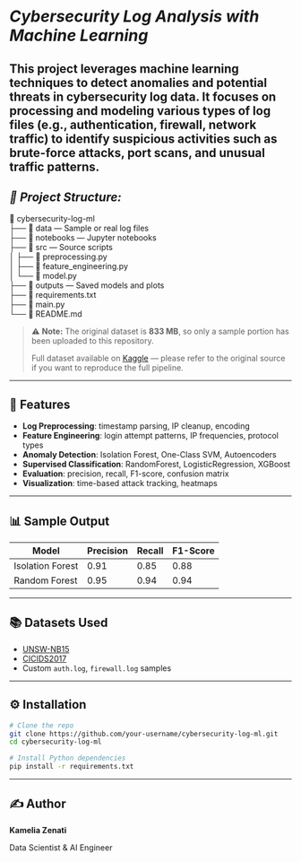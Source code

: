 # ***Cybersecurity Log Analysis with Machine Learning*** 
This project leverages machine learning techniques to detect anomalies and potential threats in cybersecurity log data. It focuses on processing and modeling various types of log files (e.g., authentication, firewall, network traffic) to identify suspicious activities such as brute-force attacks, port scans, and unusual traffic patterns.
---

## ***📁 Project Structure:***   
📂 cybersecurity-log-ml  
├── 📂 data — Sample or real log files  
├── 📂 notebooks — Jupyter notebooks  
├── 📂 src — Source scripts  
│   ├── 📄 preprocessing.py  
│   ├── 📄 feature_engineering.py  
│   └── 📄 model.py  
├── 📂 outputs — Saved models and plots  
├── 📄 requirements.txt  
├── 📄 main.py  
└── 📄 README.md  

> ⚠️ **Note:** The original dataset is **833 MB**, so only a sample portion has been uploaded to this repository.
> 
> Full dataset available on [Kaggle](https://www.kaggle.com/datasets/aryan208/cybersecurity-threat-detection-logs/data) — please refer to the original source if you want to reproduce the full pipeline.
--- 
## 🚀 Features
- **Log Preprocessing**: timestamp parsing, IP cleanup, encoding
- **Feature Engineering**: login attempt patterns, IP frequencies, protocol types
- **Anomaly Detection**: Isolation Forest, One-Class SVM, Autoencoders
- **Supervised Classification**: RandomForest, LogisticRegression, XGBoost
- **Evaluation**: precision, recall, F1-score, confusion matrix
- **Visualization**: time-based attack tracking, heatmaps

---

## 📊 Sample Output

| Model            | Precision | Recall | F1-Score |
|------------------|-----------|--------|----------|
| Isolation Forest | 0.91      | 0.85   | 0.88     |
| Random Forest    | 0.95      | 0.94   | 0.94     |

---

## 📚 Datasets Used

- [UNSW-NB15](https://research.unsw.edu.au/projects/unsw-nb15-dataset)
- [CICIDS2017](https://www.unb.ca/cic/datasets/ids-2017.html)
- Custom `auth.log`, `firewall.log` samples

---

## ⚙️ Installation

```bash
# Clone the repo
git clone https://github.com/your-username/cybersecurity-log-ml.git
cd cybersecurity-log-ml

# Install Python dependencies
pip install -r requirements.txt
```
---


## ✍️ Author
**Kamelia Zenati**

Data Scientist & AI Engineer
